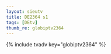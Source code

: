 ```yaml
--- 
layout: sieutv
title: DE2364 s1
tags: [DEtv]
thumb_re: globiptv2364
---
```

{% include tvadv key="globiptv2364" %} 
